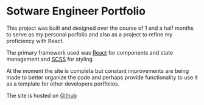 # Sotware Engineer Portfolio

This project was built and designed over the course of 1 and a half months to serve as my personal porfolio and also as a project to refine my proficiency with React.

The primary framework used was [React](https://reactjs.org/) for components and state management and [SCSS](https://sass-lang.com/) for styling

At the moment the site is complete but constant improvements are being made to better organize the code and perhaps provide functionality to use it as a template for other developers portfolios.

The site is hosted on [Github](https://austingti.github.io)
